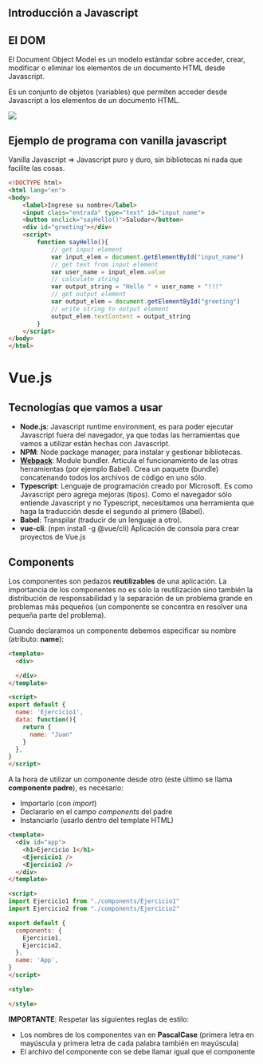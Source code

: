 ## Introducción a Javascript

## El DOM

El Document Object Model es un modelo estándar sobre acceder, crear, modificar o eliminar los elementos de un documento HTML desde Javascript.

Es un conjunto de objetos (variables) que permiten acceder desde Javascript a los elementos de un documento HTML.

<img src="https://www.w3schools.com/js/pic_htmltree.gif"> 

## Ejemplo de programa con vanilla javascript

Vanilla Javascript => Javascript puro y duro, sin bibliotecas ni nada que facilite las cosas.

```html
<!DOCTYPE html>
<html lang="en">
<body>
    <label>Ingrese su nombre</label>
    <input class="entrada" type="text" id="input_name">
    <button onclick="sayHello()">Saludar</button>
    <div id="greeting"></div>
    <script>
        function sayHello(){
            // get input element
            var input_elem = document.getElementById("input_name")
            // get text from input element
            var user_name = input_elem.value
            // calculate string
            var output_string = "Hello " + user_name + "!!!"
            // get output element
            var output_elem = document.getElementById("greeting")
            // write string to output element
            output_elem.textContent = output_string
        }
    </script>
</body>
</html>
```



# Vue.js

## Tecnologías que vamos a usar

* **Node.js**: Javascript runtime environment, es para poder ejecutar Javascript fuera del navegador, ya que todas las herramientas que vamos a utilizar están hechas con Javascript.
* **NPM**: Node package manager, para instalar y gestionar bibliotecas.
* **[Webpack](https://webpack.js.org/)**: Module bundler. Articula el funcionamiento de las otras herramientas (por ejemplo Babel). Crea un paquete (bundle) concatenando todos los archivos de código en uno sólo.
* **Typescript**: Lenguaje de programación creado por Microsoft. Es como Javascript pero agrega mejoras (tipos). Como el navegador sólo entiende Javascript y no Typescript, necesitamos una herramienta que haga la traducción desde el segundo al primero (Babel).
* **Babel**: Transpilar (traducir de un lenguaje a otro).
* **vue-cli**: (npm install -g @vue/cli) Aplicación de consola para crear proyectos de Vue.js





## Components

Los componentes son pedazos **reutilizables** de una aplicación. La importancia de los componentes no es sólo la reutilización sino también la distribución de responsabilidad y la separación de un problema grande en problemas más pequeños (un componente se concentra en resolver una pequeña parte del problema).

Cuando declaramos un componente debemos especificar su nombre (atributo: **name**):

```html
<template>
  <div>

  </div>
</template>

<script>
export default {
  name: 'Ejercicio1',
  data: function(){
    return {
      name: "Juan"
    }
  },
}
</script>
```

A la hora de utilizar un componente desde otro (este último se llama **componente padre**), es necesario:
* Importarlo (con *import*)
* Declararlo en el campo *components* del padre
* Instanciarlo (usarlo dentro del template HTML)

```html
<template>
  <div id="app">
    <h1>Ejercicio 1</h1>
    <Ejercicio1 />
    <Ejercicio2 />
  </div>
</template>

<script>
import Ejercicio1 from "./components/Ejercicio1"
import Ejercicio2 from "./components/Ejercicio2"

export default {
  components: {
    Ejercicio1,
    Ejercicio2,
  },
  name: 'App',
}
</script>

<style>

</style>
```

**IMPORTANTE**: Respetar las siguientes reglas de estilo:

* Los nombres de los componentes van en **PascalCase** (primera letra en mayúscula y primera letra de cada palabra también en mayúscula)
* El archivo del componente con se debe llamar igual que el componente
